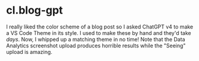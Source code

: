 # cl.blog-gpt

I really liked the color scheme of a blog post so I asked ChatGPT v4 to make a VS Code Theme in its style. I used to make these by hand and they'd take _days_. Now, I whipped up a matching theme in no time! Note that the Data Analytics screenshot upload produces horrible results while the "Seeing" upload is amazing.